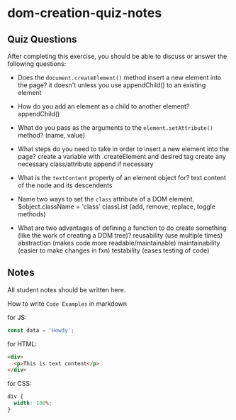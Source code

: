 # dom-creation-quiz-notes

## Quiz Questions

After completing this exercise, you should be able to discuss or answer the following questions:

- Does the `document.createElement()` method insert a new element into the page?
  it doesn't unless you use appendChild() to an existing element

- How do you add an element as a child to another element?
  appendChild()

- What do you pass as the arguments to the `element.setAttribute()` method?
  (name, value)

- What steps do you need to take in order to insert a new element into the page?
  create a variable with .createElement and desired tag
  create any necessary class/attribute
  append if necessary

- What is the `textContent` property of an element object for?
  text content of the node and its descendents

- Name two ways to set the `class` attribute of a DOM element.
  $object.className = 'class'
  classList (add, remove, replace, toggle methods)

- What are two advantages of defining a function to do create something (like the work of creating a DOM tree)?
  reusability (use multiple times)
  abstraction (makes code more readable/maintainable)
  maintainability (easier to make changes in fxn)
  testability (eases testing of code)

## Notes

All student notes should be written here.

How to write `Code Examples` in markdown

for JS:

```javascript
const data = 'Howdy';
```

for HTML:

```html
<div>
  <p>This is text content</p>
</div>
```

for CSS:

```css
div {
  width: 100%;
}
```
